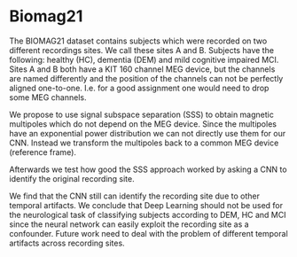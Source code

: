 # Biomag21

The BIOMAG21 dataset contains subjects which were recorded on two different recordings sites. We call these sites A and B. Subjects have the following: healthy (HC), dementia (DEM) and mild cognitive impaired MCI.
Sites A and B both have a KIT 160 channel MEG device, but the channels are named differently and the position of the channels can not be perfectly aligned one-to-one. I.e. for a good assignment one would need to drop some MEG channels.

We propose to use signal subspace separation (SSS) to obtain magnetic multipoles which do not depend on the MEG device. Since the multipoles have an exponential power distribution we can not directly use them for our CNN. Instead we transform the multipoles back to a common MEG device (reference frame).

Afterwards we test how good the SSS approach worked by asking a CNN to identify the original recording site.

We find that the CNN still can identify the recording site due to other temporal artifacts. We conclude that Deep Learning should not be used for the neurological task of classifying subjects according to DEM, HC and MCI since the neural network can easily exploit the recording site as a confounder.
Future work need to deal with the problem of different temporal artifacts across recording sites.
